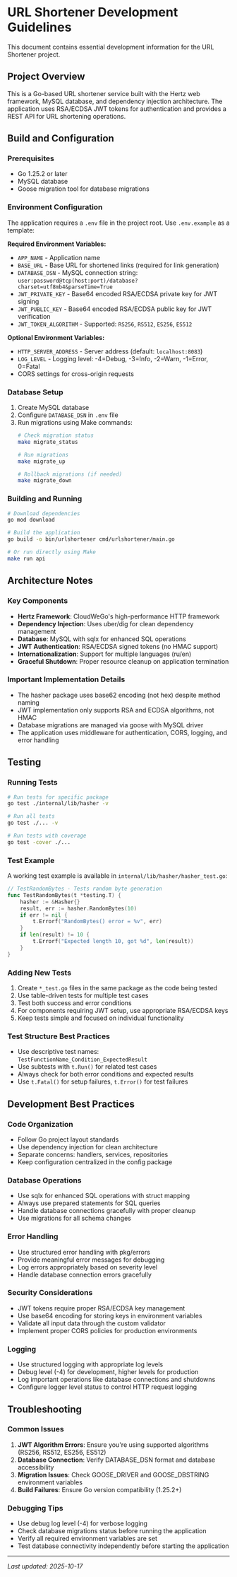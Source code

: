 # URL Shortener Development Guidelines

This document contains essential development information for the URL Shortener project.

## Project Overview

This is a Go-based URL shortener service built with the Hertz web framework, MySQL database, and dependency injection architecture. The application uses RSA/ECDSA JWT tokens for authentication and provides a REST API for URL shortening operations.

## Build and Configuration

### Prerequisites

- Go 1.25.2 or later
- MySQL database
- Goose migration tool for database migrations

### Environment Configuration

The application requires a `.env` file in the project root. Use `.env.example` as a template:

**Required Environment Variables:**
- `APP_NAME` - Application name
- `BASE_URL` - Base URL for shortened links (required for link generation)
- `DATABASE_DSN` - MySQL connection string: `user:password@tcp(host:port)/database?charset=utf8mb4&parseTime=True`
- `JWT_PRIVATE_KEY` - Base64 encoded RSA/ECDSA private key for JWT signing
- `JWT_PUBLIC_KEY` - Base64 encoded RSA/ECDSA public key for JWT verification
- `JWT_TOKEN_ALGORITHM` - Supported: `RS256`, `RS512`, `ES256`, `ES512`

**Optional Environment Variables:**
- `HTTP_SERVER_ADDRESS` - Server address (default: `localhost:8083`)
- `LOG_LEVEL` - Logging level: -4=Debug, -3=Info, -2=Warn, -1=Error, 0=Fatal
- CORS settings for cross-origin requests

### Database Setup

1. Create MySQL database
2. Configure `DATABASE_DSN` in `.env` file
3. Run migrations using Make commands:
   ```bash
   # Check migration status
   make migrate_status
   
   # Run migrations
   make migrate_up
   
   # Rollback migrations (if needed)
   make migrate_down
   ```

### Building and Running

```bash
# Download dependencies
go mod download

# Build the application
go build -o bin/urlshortener cmd/urlshortener/main.go

# Or run directly using Make
make run api
```

## Architecture Notes

### Key Components

- **Hertz Framework**: CloudWeGo's high-performance HTTP framework
- **Dependency Injection**: Uses uber/dig for clean dependency management
- **Database**: MySQL with sqlx for enhanced SQL operations
- **JWT Authentication**: RSA/ECDSA signed tokens (no HMAC support)
- **Internationalization**: Support for multiple languages (ru/en)
- **Graceful Shutdown**: Proper resource cleanup on application termination

### Important Implementation Details

- The hasher package uses base62 encoding (not hex) despite method naming
- JWT implementation only supports RSA and ECDSA algorithms, not HMAC
- Database migrations are managed via goose with MySQL driver
- The application uses middleware for authentication, CORS, logging, and error handling

## Testing

### Running Tests

```bash
# Run tests for specific package
go test ./internal/lib/hasher -v

# Run all tests
go test ./... -v

# Run tests with coverage
go test -cover ./...
```

### Test Example

A working test example is available in `internal/lib/hasher/hasher_test.go`:

```go
// TestRandomBytes - Tests random byte generation
func TestRandomBytes(t *testing.T) {
    hasher := &Hasher{}
    result, err := hasher.RandomBytes(10)
    if err != nil {
        t.Errorf("RandomBytes() error = %v", err)
    }
    if len(result) != 10 {
        t.Errorf("Expected length 10, got %d", len(result))
    }
}
```

### Adding New Tests

1. Create `*_test.go` files in the same package as the code being tested
2. Use table-driven tests for multiple test cases
3. Test both success and error conditions
4. For components requiring JWT setup, use appropriate RSA/ECDSA keys
5. Keep tests simple and focused on individual functionality

### Test Structure Best Practices

- Use descriptive test names: `TestFunctionName_Condition_ExpectedResult`
- Use subtests with `t.Run()` for related test cases
- Always check for both error conditions and expected results
- Use `t.Fatal()` for setup failures, `t.Error()` for test failures

## Development Best Practices

### Code Organization

- Follow Go project layout standards
- Use dependency injection for clean architecture
- Separate concerns: handlers, services, repositories
- Keep configuration centralized in the config package

### Database Operations

- Use sqlx for enhanced SQL operations with struct mapping
- Always use prepared statements for SQL queries
- Handle database connections gracefully with proper cleanup
- Use migrations for all schema changes

### Error Handling

- Use structured error handling with pkg/errors
- Provide meaningful error messages for debugging
- Log errors appropriately based on severity level
- Handle database connection errors gracefully

### Security Considerations

- JWT tokens require proper RSA/ECDSA key management
- Use base64 encoding for storing keys in environment variables
- Validate all input data through the custom validator
- Implement proper CORS policies for production environments

### Logging

- Use structured logging with appropriate log levels
- Debug level (-4) for development, higher levels for production
- Log important operations like database connections and shutdowns
- Configure logger level status to control HTTP request logging

## Troubleshooting

### Common Issues

1. **JWT Algorithm Errors**: Ensure you're using supported algorithms (RS256, RS512, ES256, ES512)
2. **Database Connection**: Verify DATABASE_DSN format and database accessibility
3. **Migration Issues**: Check GOOSE_DRIVER and GOOSE_DBSTRING environment variables
4. **Build Failures**: Ensure Go version compatibility (1.25.2+)

### Debugging Tips

- Use debug log level (-4) for verbose logging
- Check database migrations status before running the application
- Verify all required environment variables are set
- Test database connectivity independently before starting the application

---

*Last updated: 2025-10-17*